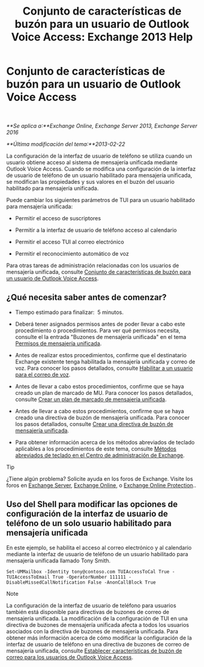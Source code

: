 ﻿---
title: 'Conjunto de características de buzón para un usuario de Outlook Voice Access: Exchange 2013 Help'
TOCTitle: Conjunto de características de buzón para un usuario de Outlook Voice Access
ms:assetid: a56bfd75-7bc5-49b9-b098-06855a720dcd
ms:mtpsurl: https://technet.microsoft.com/es-es/library/Bb124030(v=EXCHG.150)
ms:contentKeyID: 50556834
ms.date: 05/22/2018
mtps_version: v=EXCHG.150
ms.translationtype: MT
---

# Conjunto de características de buzón para un usuario de Outlook Voice Access

 

_**Se aplica a:**Exchange Online, Exchange Server 2013, Exchange Server 2016_

_**Última modificación del tema:**2013-02-22_

La configuración de la interfaz de usuario de teléfono se utiliza cuando un usuario obtiene acceso al sistema de mensajería unificada mediante Outlook Voice Access. Cuando se modifica una configuración de la interfaz de usuario de teléfono de un usuario habilitado para mensajería unificada, se modifican las propiedades y sus valores en el buzón del usuario habilitado para mensajería unificada.

Puede cambiar los siguientes parámetros de TUI para un usuario habilitado para mensajería unificada:

  - Permitir el acceso de suscriptores

  - Permitir a la interfaz de usuario de teléfono acceso al calendario

  - Permitir el acceso TUI al correo electrónico

  - Permitir el reconocimiento automático de voz

Para otras tareas de administración relacionadas con los usuarios de mensajería unificada, consulte [Conjunto de características de buzón para un usuario de Outlook Voice Access](set-mailbox-features-for-an-outlook-voice-access-user-exchange-2013-help.md).

## ¿Qué necesita saber antes de comenzar?

  - Tiempo estimado para finalizar:  5 minutos.

  - Deberá tener asignados permisos antes de poder llevar a cabo este procedimiento o procedimientos. Para ver qué permisos necesita, consulte el la entrada "Buzones de mensajería unificada" en el tema [Permisos de mensajería unificada](unified-messaging-permissions-exchange-2013-help.md).

  - Antes de realizar estos procedimientos, confirme que el destinatario Exchange existente tenga habilitada la mensajería unificada y correo de voz. Para conocer los pasos detallados, consulte [Habilitar a un usuario para el correo de voz](enable-a-user-for-voice-mail-exchange-2013-help.md).

  - Antes de llevar a cabo estos procedimientos, confirme que se haya creado un plan de marcado de MU. Para conocer los pasos detallados, consulte [Crear un plan de marcado de mensajería unificada](create-a-um-dial-plan-exchange-2013-help.md).

  - Antes de llevar a cabo estos procedimientos, confirme que se haya creado una directiva de buzón de mensajería unificada. Para conocer los pasos detallados, consulte [Crear una directiva de buzón de mensajería unificada](create-a-um-mailbox-policy-exchange-2013-help.md).

  - Para obtener información acerca de los métodos abreviados de teclado aplicables a los procedimientos de este tema, consulte [Métodos abreviados de teclado en el Centro de administración de Exchange](keyboard-shortcuts-in-the-exchange-admin-center-exchange-online-protection-help.md).


> [!TIP]
> ¿Tiene algún problema? Solicite ayuda en los foros de Exchange. Visite los foros en <A href="https://go.microsoft.com/fwlink/p/?linkid=60612">Exchange Server</A>, <A href="https://go.microsoft.com/fwlink/p/?linkid=267542">Exchange Online</A>, o <A href="https://go.microsoft.com/fwlink/p/?linkid=285351">Exchange Online Protection</A>..



## Uso del Shell para modificar las opciones de configuración de la interfaz de usuario de teléfono de un solo usuario habilitado para mensajería unificada

En este ejemplo, se habilita el acceso al correo electrónico y al calendario mediante la interfaz de usuario de teléfono de un usuario habilitado para mensajería unificada llamado Tony Smith.

    Set-UMMailbox -Identity tony@contoso.com TUIAccessToCal True -TUIAccessToEmail True -OperatorNumber 111111 -DisableMissedCallNotification False -AnonCallBlock True


> [!NOTE]
> La configuración de la interfaz de usuario de teléfono para usuarios también está disponible para directivas de buzones de correo de mensajería unificada. La modificación de la configuración de TUI en una directiva de buzones de mensajería unificada afecta a todos los usuarios asociados con la directiva de buzones de mensajería unificada. Para obtener más información acerca de cómo modificar la configuración de la interfaz de usuario de teléfono en una directiva de buzones de correo de mensajería unificada, consulte <A href="set-mailbox-features-for-outlook-voice-access-users-exchange-2013-help.md">Establecer características de buzón de correo para los usuarios de Outlook Voice Access</A>.


